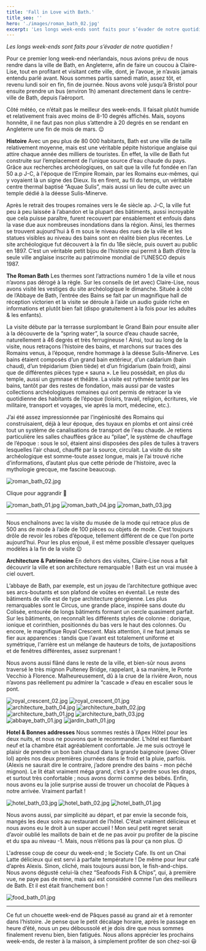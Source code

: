 ```yaml
---
title: 'Fall in Love with Bath.'
title_seo: ''
hero: './images/roman_bath_02.jpg'
excerpt: 'Les longs week-ends sont faits pour s’évader de notre quotidien ! Pour ce premier long week-end néerlandais, nous avions prévu de nous rendre dans la ville de Bath, en Angleterre, afin de faire un coucou à Claire-Lise, tout en profitant et visitant cette ville, dont, je l’avoue, je n’avais jamais entendu parlé avant. Nous sommes'
---
```


_Les longs week-ends sont faits pour s’évader de notre quotidien !_

Pour ce premier long week-end néerlandais, nous avions prévu de nous rendre dans la ville de Bath, en Angleterre, afin de faire un coucou à Claire-Lise, tout en profitant et visitant cette ville, dont, je l’avoue, je n’avais jamais entendu parlé avant. Nous sommes partis samedi matin, assez tôt, et revenu lundi soir en fin, fin de journée. Nous avons volé jusqu’à Bristol pour ensuite prendre un bus (environ 1h) amenant directement dans le centre-ville de Bath, depuis l’aéroport.

Côté météo, ce n’était pas le meilleur des week-ends. Il faisait plutôt humide et relativement frais avec moins de 8-10 degrés affichés. Mais, soyons honnête, il ne faut pas non plus s’attendre à 20 degrés en se rendant en Angleterre une fin de mois de mars. 😉

**Histoire**
Avec un peu plus de 80 000 habitants, Bath est une ville de taille relativement moyenne, mais est une véritable pépite historique anglaise qui attire chaque année des milliers de touristes. En effet, la ville de Bath fut construite sur l’emplacement de l’unique source d’eau chaude du pays. Grâce aux recherches archéologiques, on sait que la ville fut fondée en l’an 50 a.p J-C, à l'époque de l’Empire Romain, par les Romains eux-mêmes, qui y voyaient là un signe des Dieux. Ils en firent, au fil du temps, un véritable centre thermal baptisé “Aquae Sulis”, mais aussi un lieu de culte avec un temple dédié à la déesse Sulis-Minerve.

Après le retrait des troupes romaines vers le 4e siècle ap. J-C, la ville fut peu à peu laissée à l’abandon et la plupart des bâtiments, aussi incroyable que cela puisse paraître, furent recouvert par ensablement et enfouis dans la vase due aux nombreuses inondations dans la région. Ainsi, les thermes se trouvent aujourd'hui à 6 m sous le niveau des rues de la ville et les statues visibles au niveau des bains sont en réalité bien plus récentes. Le site archéologique fut découvert à la fin du 18e siècle, puis ouvert au public en 1897. C’est un véritable petit bijou de l’histoire qui permit à Bath d’être la seule ville anglaise inscrite au patrimoine mondial de l'UNESCO depuis 1987.

**The Roman Bath**
Les thermes sont l’attractions numéro 1 de la ville et nous n’avons pas dérogé à la règle. Sur les conseils de (et avec) Claire-Lise, nous avons visité les vestiges du site archéologique le dimanche. Située à côté de l’Abbaye de Bath, l’entrée des Bains se fait par un magnifique hall de réception victorien et la visite se déroule à l’aide un audio guide riche en informations et plutôt bien fait (dispo gratuitement à la fois pour les adultes & les enfants).

La visite débute par la terrasse surplombant le Grand Bain pour ensuite aller à la découverte de la “spring water”, la source d’eau chaude sacrée, naturellement à 46 degrés et très ferrugineuse ! Ainsi, tout au long de la visite, nous retraçons l’histoire des bains, et marchons sur traces des Romains venus, à l’époque, rendre hommage à la déesse Sulis-Minerve. Les bains étaient composés d’un grand bain extérieur, d’un caldarium (bain chaud), d’un trépidarium (bien tiède) et d’un frigidarium (bain froid), ainsi que de différentes pièces type « sauna ». Le lieu possédait, en plus du temple, aussi un gymnase et théâtre. La visite est rythmée tantôt par les bains, tantôt par des restes de fondation, mais aussi par de vastes collections archéologiques romaines qui ont permis de retracer la vie quotidienne des habitants de l’époque (loisirs, travail, religion, écritures, vie militaire, transport et voyages, vie après la mort, médecine, etc.).

J’ai été assez impressionnée par l’ingéniosité des Romains qui construisaient, déjà à leur époque, des tuyaux en plombs et ont ainsi créé tout un système de canalisations de transport de l'eau chaude. Je retiens particulière les salles chauffées grâce au “pilae”, le système de chauffage de l’époque : sous le sol, étaient ainsi disposées des piles de tuiles à travers lesquelles l’air chaud, chauffé par la source, circulait. La visite du site archéologique est somme-toute assez longue, mais je l’ai trouvé riche d’informations, d’autant plus que cette période de l’histoire, avec la mythologie grecque, me fascine beaucoup.

<img alt="roman_bath_02.jpg" src="./images/roman_bath_02.jpg">

Clique pour aggrandir 🙂

<gallery>
<img alt="roman_bath_01.jpg" src="./images/roman_bath_01.jpg">
<img alt="roman_bath_04.jpg" src="./images/roman_bath_04.jpg">
<img alt="roman_bath_03.jpg" src="./images/roman_bath_03.jpg">
</gallery>

---

Nous enchaînons avec la visite du musée de la mode qui retrace plus de 500 ans de mode à l’aide de 100 pièces ou objets de mode. C’est toujours drôle de revoir les robes d’époque, tellement différent de ce que l’on porte aujourd’hui. Pour les plus enjoué, il est même possible d’essayer quelques modèles à la fin de la visite 😉

**Architecture & Patrimoine**
En dehors des visites, Claire-Lise nous a fait découvrir la ville et son architecture remarquable ! Bath est un vrai musée à ciel ouvert.

L’abbaye de Bath, par exemple, est un joyau de l’architecture gothique avec ses arcs-boutants et son plafond de voûtes en éventail. Le reste des bâtiments de ville est de type architecture géorgienne. Les plus remarquables sont le Circus, une grande place, inspirée sans doute du Colisée, entourée de longs bâtiments formant un cercle quasiment parfait. Sur les bâtiments, on reconnaît les différents styles de colonne : dorique, ionique et corinthien, positionnés du bas vers le haut des colonnes. Ou encore, le magnifique Royal Crescent. Mais attention, il ne faut jamais se fier aux apparences : tandis que l'avant est totalement uniforme et symétrique, l'arrière est un mélange de hauteurs de toits, de juxtapositions et de fenêtres différentes, assez surprenant !

Nous avons aussi flâné dans le reste de la ville, et bien-sûr nous avons traversé le très mignon Pulteney Bridge, rappelant, à sa manière, le Ponte Vecchio à Florence. Malheureusement, dû à la crue de la rivière Avon, nous n’avons pas réellement pu admirer la “cascade » d’eau en escalier sous le pont.

<gallery>
<img alt="royal_crescent_02.jpg" src="./images/royal_crescent_02.jpg">
<img alt="royal_crescent_01.jpg" src="./images/royal_crescent_01.jpg">
<img alt="architecture_bath_04.jpg" src="./images/architecture_bath_04.jpg">
<img alt="architecture_bath_02.jpg" src="./images/architecture_bath_02.jpg">
<img alt="architecture_bath_01.jpg" src="./images/architecture_bath_01.jpg">
<img alt="architecture_bath_03.jpg" src="./images/architecture_bath_03.jpg">
<img alt="abbaye_bath_01.jpg" src="./images/abbaye_bath_01.jpg">
<img alt="jardin_bath_01.jpg" src="./images/jardin_bath_01.jpg">
</gallery>

**Hotel & Bonnes addresses**
Nous sommes restés à l’Apex Hôtel pour les deux nuits, et nous ne pouvons que le recommander. L’hôtel est flambant neuf et la chambre était agréablement confortable. Je me suis octroyé le plaisir de prendre un bon bain chaud dans la grande baignoire (avec Oliver lol) après nos deux premières journées dans le froid et la pluie, parfois. (Alexis ne saurait dire le contraire, j’adore prendre des bains - mon péché mignon). Le lit était vraiment méga grand, c’est à s’y perdre sous les draps, et surtout très confortable ; nous avons dormi comme des bébés. Enfin, nous avons eu la jolie surprise aussi de trouver un chocolat de Pâques à notre arrivée. Vraiment parfait !

<gallery>
<img alt="hotel_bath_03.jpg" src="./images/hotel_bath_03.jpg">
<img alt="hotel_bath_02.jpg" src="./images/hotel_bath_02.jpg">
<img alt="hotel_bath_01.jpg" src="./images/hotel_bath_01.jpg">
</gallery>

Nous avons aussi, par simplicité au départ, et par envie la seconde fois, mangés les deux soirs au restaurant de l’hôtel. C’était vraiment délicieux et nous avons eu le droit à un super accueil ! Mon seul petit regret serait d’avoir oublié les maillots de bain et de ne pas avoir pu profiter de la piscine et du spa au niveau -1. Mais, nous n’étions pas là pour ça non plus. 😉

L'adresse coup de coeur du week-end ; le Society Cafe. Ils ont un Chai Latte délicieux qui est servi à parfaite température ! De même pour leur café d’après Alexis. Sinon, cliché, mais toujours aussi bon, le fish-and-chips. Nous avons dégusté celui-là chez “Seafoods Fish & Chips”, qui, à première vue, ne paye pas de mine, mais qui est considéré comme l’un des meilleurs de Bath. Et il est était franchement bon !

<img alt="food_bath_01.jpg" src="./images/food_bath_01.jpg">

---

Ce fut un chouette week-end de Pâques passé au grand air et à remonter dans l’histoire. Je pense que le petit décalage horaire, après le passage en heure d’été, nous un peu déboussolé et je dois dire que nous sommes finalement revenu bien, bien fatigués. Nous allons apprécier les prochains week-ends, de rester à la maison, à simplement profiter de son chez-soi 😃
